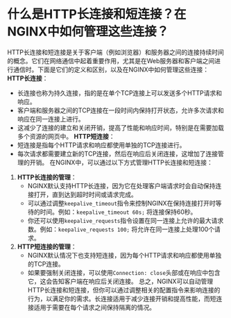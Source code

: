 # 什么是HTTP长连接和短连接？在NGINX中如何管理这些连接？
HTTP长连接和短连接是关于客户端（例如浏览器）和服务器之间的连接持续时间的概念。它们在网络通信中起着重要作用，尤其是在Web服务器和客户端之间进行通信时。下面是它们的定义和区别，以及在NGINX中如何管理这些连接：
**HTTP长连接**：
+ 长连接也称为持久连接，指的是在单个TCP连接上可以发送多个HTTP请求和响应。
+ 客户端和服务器之间的TCP连接在一段时间内保持打开状态，允许多次请求和响应在同一连接上进行。
+ 这减少了连接的建立和关闭开销，提高了性能和响应时间，特别是在需要加载多个资源的网页中。
**HTTP短连接**：
+ 短连接是指每个HTTP请求和响应都使用单独的TCP连接进行。
+ 每次请求都需要建立新的TCP连接，然后在响应后关闭连接，这增加了连接管理的开销。
在NGINX中，可以通过以下方式管理HTTP长连接和短连接：
1.  **HTTP长连接的管理**： 
    - NGINX默认支持HTTP长连接，因为它在处理客户端请求时会自动保持连接打开，直到达到超时时间或请求完成。
    - 可以通过调整`keepalive_timeout`指令来控制NGINX在保持连接打开时等待的时间。例如：`keepalive_timeout 60s;` 将连接保持60秒。
    - 你还可以使用`keepalive_requests`指令设置在同一连接上允许的最大请求数。例如：`keepalive_requests 100;` 将允许在同一连接上处理100个请求。
2.  **HTTP短连接的管理**： 
    - NGINX默认情况下也支持短连接，因为每个HTTP请求和响应都使用单独的TCP连接。
    - 如果要强制关闭连接，可以使用`Connection: close`头部或在响应中包含它，这会告知客户端在响应后关闭连接。
总之，NGINX可以自动管理HTTP长连接和短连接，但你可以通过调整相关的配置指令来影响连接的行为，以满足你的需求。长连接适用于减少连接开销和提高性能，而短连接适用于需要在每个请求之间保持隔离的情况。
